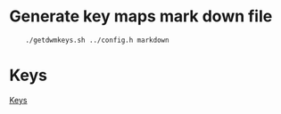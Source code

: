 # Generate key maps mark down file

        ./getdwmkeys.sh ../config.h markdown

# Keys

[Keys](./keys.md)

